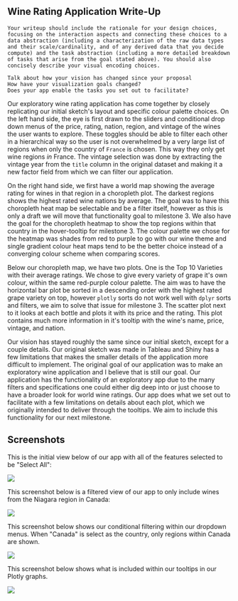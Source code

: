 ## Wine Rating Application Write-Up


    Your writeup should include the rationale for your design choices, focusing on the interaction aspects and connecting these choices to a data abstraction (including a characterization of the raw data types and their scale/cardinality, and of any derived data that you decide compute) and the task abstraction (including a more detailed breakdown of tasks that arise from the goal stated above). You should also concisely describe your visual encoding choices.

    Talk about how your vision has changed since your proposal
    How have your visualization goals changed?
    Does your app enable the tasks you set out to facilitate?


Our exploratory wine rating application has come together by closely replicating our initial sketch's layout and specific colour palette choices. On the left hand side, the eye is first drawn to the sliders and conditional drop down menus of the price, rating, nation, region, and vintage of the wines the user wants to explore. These toggles should be able to filter each other in a hierarchical way so the user is not overwhelmed by a very large list of regions when only the country of `France` is chosen. This way they only get wine regions _in_ France. The vintage selection was done by extracting the vintage year from the `title` column in the original dataset and making it a new factor field from which we can filter our application.

On the right hand side, we first have a world map showing the average rating for wines in that region in a choropleth plot. The darkest regions shows the highest rated wine nations by average. The goal was to have this choropleth heat map be selectable and be a filter itself, however as this is only a draft we will move that functionality goal to milestone 3. We also have the goal for the choropleth heatmap to show the top regions within that country in the hover-tooltip for milestone 3. The colour palette we chose for the heatmap was shades from red to purple to go with our wine theme and single gradient colour heat maps tend to be the better choice instead of a converging colour scheme when comparing scores.

Below our choropleth map, we have two plots. One is the Top 10 Varieties with their average ratings. We chose to give every variety of grape it's own colour, within the same red-purple colour palette. The aim was to have the horizontal bar plot be sorted in a descending order with the highest rated grape variety on top, however `plotly` sorts do not work well with `dplyr` sorts and filters, we aim to solve that issue for milestone 3. The scatter plot next to it looks at each bottle and plots it with its price and the rating. This plot contains much more information in it's tooltip with the wine's name, price, vintage, and nation.

Our vision has stayed roughly the same since our initial sketch, except for a couple details. Our original sketch was made in Tableau and Shiny has a few limitations that makes the smaller details of the application more difficult to implement. The original goal of our application was to make an exploratory wine application and I believe that is still our goal. Our application has the functionality of an exploratory app due to the many filters and specifications one could either dig deep into or just choose to have a broader look for world wine ratings. Our app does what we set out to facilitate with a few limitations on details about each plot, which we originally intended to deliver through the tooltips. We aim to include this functionality for our next milestone.


## Screenshots

This is the initial view below of our app with all of the features selected to be "Select All":

![](https://github.com/mkeyim/wine_viz_mkpv/blob/master/img/milestone2-full.png)



This screenshot below is a filtered view of our app to only include wines from the Niagara region in Canada:

![](https://github.com/mkeyim/wine_viz_mkpv/blob/master/img/milestone2-filtered.png)



This screenshot below  shows our conditional filtering within our dropdown menus. When "Canada" is select as the country, only regions within Canada are shown. 

![](https://github.com/mkeyim/wine_viz_mkpv/blob/master/img/milestone2-filtered.png)



This screenshot below shows what is included within our tooltips in our Plotly graphs. 

![](https://github.com/mkeyim/wine_viz_mkpv/blob/master/img/milestone2-tooltip.png)

